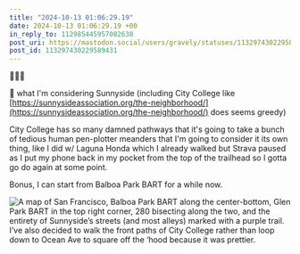 ```yaml
---
title: "2024-10-13 01:06:29.19"
date: 2024-10-13 01:06:29.19 +00
in_reply_to: 112985445957082638
post_uri: https://mastodon.social/users/gravely/statuses/113297430229589431
post_id: 113297430229589431
---
```

🚶🏽‍♂️

🏁 what I'm considering Sunnyside (including City College like [https://sunnysideassociation.org/the-neighborhood/](https://sunnysideassociation.org/the-neighborhood/) does seems greedy)

City College has so many damned pathways that it's going to take a bunch of tedious human pen-plotter meanders that I'm going to consider it its own thing, like I did w/ Laguna Honda which I already walked but Strava paused as I put my phone back in my pocket from the top of the trailhead so I gotta go do again at some point.

Bonus, I can start from Balboa Park BART for a while now.


![A map of San Francisco, Balboa Park BART along the center-bottom, Glen Park BART in the top right corner, 280 bisecting along the two, and the entirety of Sunnyside’s streets (and most alleys) marked with a purple trail. I’ve also decided to walk the front paths of City College rather than loop down to Ocean Ave to square off the ‘hood because it was prettier.](/images/113297429978058859.png)

